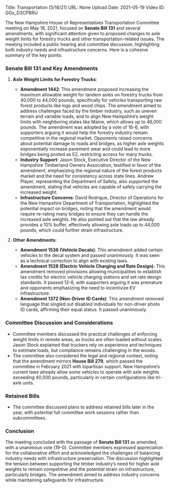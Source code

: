 Title: Transportation (5/18/21)
URL: None
Upload Date: 2021-05-19
Video ID: GGx_D3CPBRU

The New Hampshire House of Representatives Transportation Committee meeting on May 18, 2021, focused on **Senate Bill 131** and several amendments, with significant attention given to proposed changes to axle weight limits for forestry trucks and other transportation-related issues. The meeting included a public hearing and committee discussion, highlighting both industry needs and infrastructure concerns. Here is a cohesive summary of the key points:

### **Senate Bill 131 and Key Amendments**
1. **Axle Weight Limits for Forestry Trucks**:
   - **Amendment 1442**: This amendment proposed increasing the maximum allowable weight for tandem axles on forestry trucks from 40,000 to 44,000 pounds, specifically for vehicles transporting raw forest products like logs and wood chips. The amendment aimed to address challenges faced by the timber industry, such as uneven terrain and variable loads, and to align New Hampshire’s weight limits with neighboring states like Maine, which allows up to 46,000 pounds. The amendment was adopted by a vote of 16-6, with supporters arguing it would help the forestry industry remain competitive in the regional market. Opponents raised concerns about potential damage to roads and bridges, as higher axle weights exponentially increase pavement wear and could lead to more bridges being posted as E2, restricting access for many trucks.
   - **Industry Support**: Jason Stock, Executive Director of the New Hampshire Timberland Owners Association, testified in favor of the amendment, emphasizing the regional nature of the forest products market and the need for consistency across state lines. Andrew Player, representing the Department of Safety, also supported the amendment, stating that vehicles are capable of safely carrying the increased weight.
   - **Infrastructure Concerns**: David Rodrigue, Director of Operations for the New Hampshire Department of Transportation, highlighted the potential impact on bridges, noting that the amendment would require re-rating many bridges to ensure they can handle the increased axle weights. He also pointed out that the law already provides a 10% buffer, effectively allowing axle loads up to 44,000 pounds, which could further strain infrastructure.

2. **Other Amendments**:
   - **Amendment 1536 (Vehicle Decals)**: This amendment added certain vehicles to the decal system and passed unanimously. It was seen as a technical correction to align with existing laws.
   - **Amendment 1528 (Electric Vehicle Charging and Rate Design)**: This amendment removed provisions allowing municipalities to establish tax credits for electric vehicle charging stations and set rate design standards. It passed 13-6, with supporters arguing it was premature and opponents emphasizing the need to incentivize EV infrastructure.
   - **Amendment 1372 (Non-Driver ID Cards)**: This amendment removed language that singled out disabled individuals for non-driver photo ID cards, affirming their equal status. It passed unanimously.

### **Committee Discussion and Considerations**
- Committee members discussed the practical challenges of enforcing weight limits in remote areas, as trucks are often loaded without scales. Jason Stock explained that truckers rely on experience and techniques to estimate loads, but compliance remains challenging in the woods.
- The committee also considered the legal and regional context, noting that the amendment mirrors **House Bill 279**, which passed the committee in February 2021 with bipartisan support. New Hampshire’s current laws already allow some vehicles to operate with axle weights exceeding 40,000 pounds, particularly in certain configurations like tri-axle units.

### **Retained Bills**
- The committee discussed plans to address retained bills later in the year, with potential full committee work sessions rather than subcommittees.

### **Conclusion**
The meeting concluded with the passage of **Senate Bill 131** as amended, with a unanimous vote (19-0). Committee members expressed appreciation for the collaborative effort and acknowledged the challenges of balancing industry needs with infrastructure preservation. The discussion highlighted the tension between supporting the timber industry’s need for higher axle weights to remain competitive and the potential strain on infrastructure, particularly bridges. The amendment aimed to address industry concerns while maintaining safeguards for infrastructure.